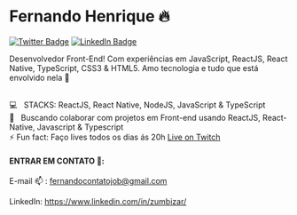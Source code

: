 

<!--
**zumbizar/zumbizar** is a ✨ _special_ ✨ repository because its `README.md` (this file) appears on your GitHub profile.

Here are some ideas to get you started:

- 🔭 I’m currently working on ...
- 🌱 I’m currently learning ...
- 👯 I’m looking to collaborate on ...
- 🤔 I’m looking for help with ...
- 💬 Ask me about ...
- 📫 How to reach me: ...
- 😄 Pronouns: ...
- ⚡ Fun fact: ...
-->


# Fernando Henrique :fire:

[![Twitter Badge](https://img.shields.io/twitter/follow/zumbizar_?color=%234fffff&label=%40zumbizar_&logo=twitter&logoColor=white&style=for-the-badge)](https://twitter.com/zumbizar_)
[![LinkedIn Badge](https://img.shields.io/badge/linkedin--%2300EBEB?style=for-the-badge&logo=linkedin&logoColor=white)](https://linkedin.com/in/zumbizar)

  Desenvolvedor Front-End! Com experiências em JavaScript, ReactJS, React Native, TypeScript, CSS3 & HTML5. Amo tecnologia e tudo que está envolvido nela 💜
 
<br/> :computer: &nbsp; STACKS: ReactJS, React Native, NodeJS, JavaScript & TypeScript
<br/> :purple_heart: &nbsp; Buscando colaborar com projetos em Front-end usando ReactJS, React-Native, Javascript & Typescript
<br/> ⚡  Fun fact: Faço lives todos os dias ás 20h [Live on Twitch](twitch.tv/zumbizar)



   #### ENTRAR EM CONTATO 💬:

E-mail :mailbox: : fernandocontatojob@gmail.com

LinkedIn: https://www.linkedin.com/in/zumbizar/

<!--Site massa :zap:: https://zumbizar.wordpress.com/ -->
